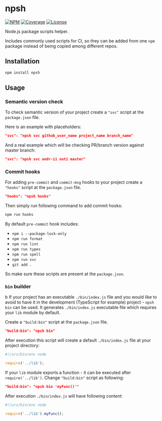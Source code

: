 # npsh

[![NPM][npm-img]][npm-url]
[![Coverage][coverage-img]][coverage-url]
[![License][license-pic]][license-url]

Node.js package scripts helper.

Includes commonly used scripts for CI, so
they can be added from one `npm` package instead of
being copied among different repos.

## Installation

```bash
npm install npsh
```

## Usage

### Semantic version check

To check semantic version of your project
create a `"svc"` script at the `package.json` file.

Here is an example with placeholders:

```json
"svc": "npsh svc github_user_name project_name branch_name"
```

And a real example which will be checking PR/branch version against master branch:

```json
"svc": "npsh svc andr-ii nuti master"
```

### Commit hooks

For adding `pre-commit` and `commit-msg` hooks to your project
create a `"hooks"` script at the `package.json` file.

```json
"hooks": "npsh hooks"
```

Then simply run following command to add commit hooks:

```bash
npm run hooks
```

By default `pre-commit` hook includes:

- `npm i --package-lock-only`
- `npm run format`
- `npm run lint`
- `npm run types`
- `npm run spell`
- `npm run svc`
- `git add .`

So make sure these scripts are present at the `package.json`.

### `bin` builder

b
If your project has an executable `./bin/index.js` file and you
would like to avoid to have it in the development (TypeScript for example)
project - `npsh bin` can be used. It generates `./bin/index.js` executable file
which requires your `lib` module by default.

Create a `"build:bin"` script at the `package.json` file.

```json
"build:bin": "npsh bin"
```

After execution this script will create a default `./bin/index.js` file
at your project directory:

```js
#!/urs/bin/env node

require('../lib');
```

If your `lib` module exports a function - it can be executed after
`require('../lib')`. Change `"build:bin"` script as following:

```json
"build:bin": "npsh bin 'myFunc()'"
```

After execution `./bin/index.js` will have following content:

```js
#!/urs/bin/env node

require('../lib').myFunc();
```

[npm-img]: https://img.shields.io/npm/v/npsh.svg?logo=npm
[npm-url]: https://www.npmjs.com/package/npsh
[coverage-img]: https://img.shields.io/coverallsCoverage/github/andr-ii/npsh?label=coverage&logo=jest
[coverage-url]: https://coveralls.io/github/andr-ii/npsh?branch=master
[license-pic]: https://img.shields.io/github/license/andr-ii/npsh?color=blue&label=%C2%A9%20license
[license-url]: https://github.com/andr-ii/npsh/blob/master/LICENSE
